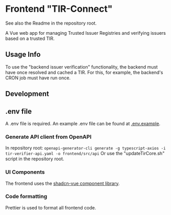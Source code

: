 # Frontend "TIR-Connect"

See also the Readme in the repository root.

A Vue web app for managing Trusted Issuer Registries and verifying issuers based on a trusted TIR.

## Usage Info

To use the "backend issuer verification" functionality, the backend must have once resolved and cached a TIR. For this, for example, the backend's CRON job must have run once.

## Development

## .env file

A .env file is required. An example .env file can be found at [.env.example](.env.example).

### Generate API client from OpenAPI

In repository root:
`openapi-generator-cli generate -g typescript-axios -i tir-verifier-api.yaml -o frontend/src/api`
Or use the "updateTirCore.sh" script in the repository root.

### UI Components

The frontend uses the [shadcn-vue component library](https://www.shadcn-vue.com/).

### Code formatting

Prettier is used to format all frontend code.
